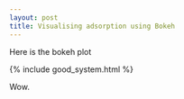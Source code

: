 ```yaml
---
layout: post
title: Visualising adsorption using Bokeh
---
```


Here is the bokeh plot

{% include good_system.html %}

Wow.
